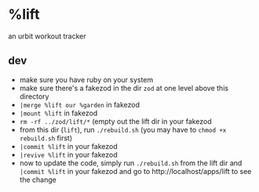 # %lift

an urbit workout tracker

## dev

- make sure you have ruby on your system
- make sure there's a fakezod in the dir `zod` at one level above this directory
- `|merge %lift our %garden` in fakezod
- `|mount %lift` in fakezod
- `rm -rf ../zod/lift/*` (empty out the lift dir in your fakezod
- from this dir (`lift`), run `./rebuild.sh` (you may have to `chmod +x rebuild.sh` first)
- `|commit %lift` in your fakezod
- `|revive %lift` in your fakezod
- now to update the code, simply run `./rebuild.sh` from the lift dir and `|commit %lift` in your fakezod and go to http://localhost/apps/lift to see the change
